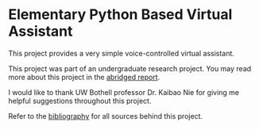 # Elementary Python Based Virtual Assistant

This project provides a very simple voice-controlled virtual assistant.

This project was part of an undergraduate research project. You may read more about this project in the [abridged report]().


I would like to thank UW Bothell professor Dr. Kaibao Nie for giving me helpful suggestions throughout this project.

Refer to the [bibliography]() for all sources behind this project.
